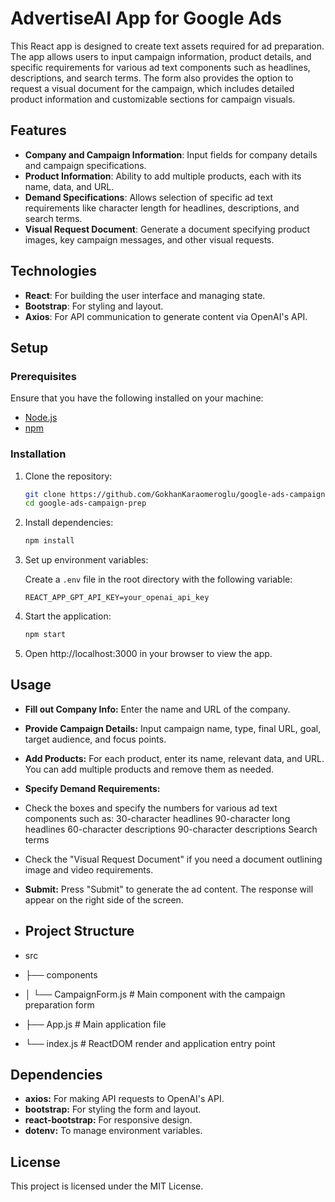 # AdvertiseAI App for Google Ads

This React app is designed to create text assets required for ad preparation. The app allows users to input campaign information, product details, and specific requirements for various ad text components such as headlines, descriptions, and search terms. The form also provides the option to request a visual document for the campaign, which includes detailed product information and customizable sections for campaign visuals.

## Features

- **Company and Campaign Information**: Input fields for company details and campaign specifications.
- **Product Information**: Ability to add multiple products, each with its name, data, and URL.
- **Demand Specifications**: Allows selection of specific ad text requirements like character length for headlines, descriptions, and search terms.
- **Visual Request Document**: Generate a document specifying product images, key campaign messages, and other visual requests.

## Technologies

- **React**: For building the user interface and managing state.
- **Bootstrap**: For styling and layout.
- **Axios**: For API communication to generate content via OpenAI's API.

## Setup

### Prerequisites

Ensure that you have the following installed on your machine:
- [Node.js](https://nodejs.org/)
- [npm](https://www.npmjs.com/)

### Installation

1. Clone the repository:
    ```bash
    git clone https://github.com/GokhanKaraomeroglu/google-ads-campaign-prep.git
    cd google-ads-campaign-prep
    ```

2. Install dependencies:
    ```bash
    npm install
    ```

3. Set up environment variables:

   Create a `.env` file in the root directory with the following variable:
   ```plaintext
   REACT_APP_GPT_API_KEY=your_openai_api_key

4. Start the application:
    ```bash
    npm start
    ```

5. Open http://localhost:3000 in your browser to view the app.

## Usage
- **Fill out Company Info:** Enter the name and URL of the company.
- **Provide Campaign Details:** Input campaign name, type, final URL, goal, target audience, and focus points.
- **Add Products:** For each product, enter its name, relevant data, and URL. You can add multiple products and remove them as needed.
- **Specify Demand Requirements:**
- Check the boxes and specify the numbers for various ad text components such as:
    30-character headlines
    90-character long headlines
    60-character descriptions
    90-character descriptions
    Search terms
- Check the "Visual Request Document" if you need a document outlining image and video requirements.
- **Submit:** Press "Submit" to generate the ad content. The response will appear on the right side of the screen.

- ## Project Structure
- src
- ├── components
- │   └── CampaignForm.js   # Main component with the campaign preparation form
- ├── App.js                # Main application file
- └── index.js              # ReactDOM render and application entry point

## Dependencies
- **axios:** For making API requests to OpenAI's API.
- **bootstrap:** For styling the form and layout.
- **react-bootstrap:** For responsive design.
- **dotenv:** To manage environment variables.

## License
This project is licensed under the MIT License.
